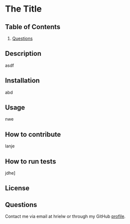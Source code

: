 # The Title

## Table of Contents

1. [Questions](#questions)
    
## Description
    
asdf
    
## Installation
    
abd
    
## Usage
    
nwe
    
## How to contribute
    
lanje
    
## How to run tests
    
jdhe]
    
## License
    
<a name="questions"></a>
## Questions

Contact me via email at hrielw or through my GitHub [profile](https://github.com/sheor). 
    
